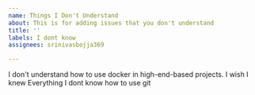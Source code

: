 ```yaml
---
name: Things I Don't Understand
about: This is for adding issues that you don't understand
title: ''
labels: I dont know
assignees: srinivasbojja369

---
```


I don't understand how to use docker in high-end-based projects.
I wish I knew Everything
I dont know how to use git